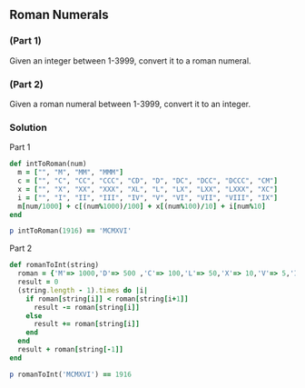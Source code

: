 ## Roman Numerals

### (Part 1)
Given an integer between 1-3999, convert it to a roman numeral.

### (Part 2)
Given a roman numeral between 1-3999, convert it to an integer.


### Solution

Part 1

```ruby
def intToRoman(num)
  m = ["", "M", "MM", "MMM"]
  c = ["", "C", "CC", "CCC", "CD", "D", "DC", "DCC", "DCCC", "CM"]
  x = ["", "X", "XX", "XXX", "XL", "L", "LX", "LXX", "LXXX", "XC"]
  i = ["", "I", "II", "III", "IV", "V", "VI", "VII", "VIII", "IX"]
  m[num/1000] + c[(num%1000)/100] + x[(num%100)/10] + i[num%10]
end

p intToRoman(1916) == 'MCMXVI'
```

Part 2

```ruby
def romanToInt(string)
  roman = {'M'=> 1000,'D'=> 500 ,'C'=> 100,'L'=> 50,'X'=> 10,'V'=> 5,'I'=> 1}
  result = 0
  (string.length - 1).times do |i|
    if roman[string[i]] < roman[string[i+1]]
      result -= roman[string[i]]
    else
      result += roman[string[i]]
    end
  end
  result + roman[string[-1]]
end

p romanToInt('MCMXVI') == 1916

```
